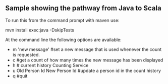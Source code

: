 Sample showing the pathway from Java to Scala
-------------

To run this from the command prompt with maven use:

mvn install exec:java -DskipTests

At the command line the following options are available:
* m 'new message'   #set a new message that is used whenever the count is requested.
* c                 #get a count of how many times the new message has been displayed
* h                 # current history Counting Service
* u Old Person Id New Person Id #update a person id in the count history
* q                 #quit
